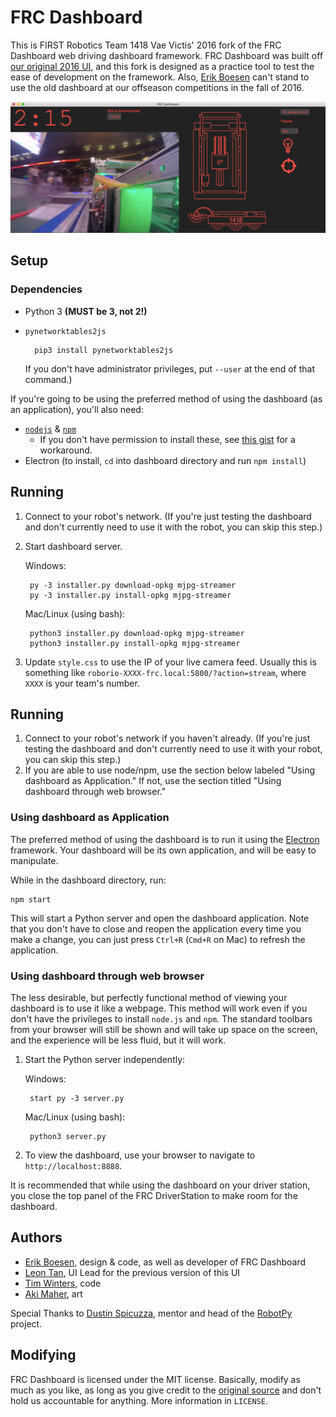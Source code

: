 # FRC Dashboard
This is FIRST Robotics Team 1418 Vae Victis' 2016 fork of the FRC Dashboard web driving dashboard framework. FRC Dashboard was built off [our original 2016 UI](https://github.com/frc1418/2016-UI), and this fork is designed as a practice tool to test the ease of development on the framework. Also, [Erik Boesen](https://github.com/ErikBoesen) can't stand to use the old dashboard at our offseason competitions in the fall of 2016.

![Screenshot](screenshot.png)

## Setup
### Dependencies
* Python 3 **(MUST be 3, not 2!)**
* `pynetworktables2js`

        pip3 install pynetworktables2js

    If you don't have administrator privileges, put `--user` at the end of that command.)

If you're going to be using the preferred method of using the dashboard (as an application), you'll also need:
* [`nodejs`](https://nodejs.com) & [`npm`](https://npmjs.com)
    * If you don't have permission to install these, see [this gist](https://gist.github.com/isaacs/579814) for a workaround.
* Electron (to install, `cd` into dashboard directory and run `npm install`)

## Running
1. Connect to your robot's network. (If you're just testing the dashboard and don't currently need to use it with the robot, you can skip this step.)
2. Start dashboard server.

    Windows:

        py -3 installer.py download-opkg mjpg-streamer
        py -3 installer.py install-opkg mjpg-streamer

    Mac/Linux (using bash):

        python3 installer.py download-opkg mjpg-streamer
        python3 installer.py install-opkg mjpg-streamer

3. Update `style.css` to use the IP of your live camera feed. Usually this is something like `roborio-XXXX-frc.local:5800/?action=stream`, where `XXXX` is your team's number.


## Running
1. Connect to your robot's network if you haven't already. (If you're just testing the dashboard and don't currently need to use it with your robot, you can skip this step.)
2. If you are able to use node/npm, use the section below labeled "Using dashboard as Application." If not, use the section titled "Using dashboard through web browser."

### Using dashboard as Application
The preferred method of using the dashboard is to run it using the [Electron](http://electron.atom.io) framework. Your dashboard will be its own application, and will be easy to manipulate.

While in the dashboard directory, run:

    npm start

This will start a Python server and open the dashboard application. Note that you don't have to close and reopen the application every time you make a change, you can just press `Ctrl+R` (`Cmd+R` on Mac) to refresh the application.

### Using dashboard through web browser
The less desirable, but perfectly functional method of viewing your dashboard is to use it like a webpage. This method will work even if you don't have the privileges to install `node.js` and `npm`. The standard toolbars from your browser will still be shown and will take up space on the screen, and the experience will be less fluid, but it will work.

1. Start the Python server independently:

    Windows:

        start py -3 server.py

    Mac/Linux (using bash):

        python3 server.py

2. To view the dashboard, use your browser to navigate to `http://localhost:8888`.


It is recommended that while using the dashboard on your driver station, you close the top panel of the FRC DriverStation to make room for the dashboard.

## Authors
* [Erik Boesen](https://github.com/ErikBoesen), design & code, as well as developer of FRC Dashboard
* [Leon Tan](https://github.com/lleontan), UI Lead for the previous version of this UI
* [Tim Winters](https://github.com/Twinters007), code
* [Aki Maher](https://github.com/17mahera), art

Special Thanks to [Dustin Spicuzza](https://github.com/virtuald), mentor and head of the [RobotPy](http://github.com/robotpy) project.

## Modifying
FRC Dashboard is licensed under the MIT license. Basically, modify as much as you like, as long as you give credit to the [original source](https://github.com/FRCDashboard/FRCDashboard) and don't hold us accountable for anything. More information in `LICENSE`.
